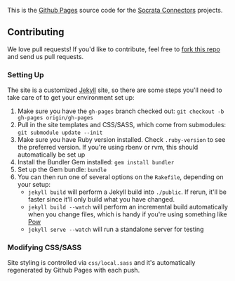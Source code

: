 This is the [Github Pages](http://pages.github.com/) source code for the [Socrata Connectors](https://socrata.github.io/connectors) projects.

## Contributing

We love pull requests! If you'd like to contribute, feel free to [fork this repo](/fork) and send us pull requests.

### Setting Up

The site is a customized [Jekyll](http://jekyllrb.com/) site, so there are some steps you'll need to take care of to get your environment set up:

1. Make sure you have the `gh-pages` branch checked out: `git checkout -b gh-pages origin/gh-pages`
2. Pull in the site templates and CSS/SASS, which come from submodules: `git submodule update --init`
3. Make sure you have Ruby version installed. Check `.ruby-version` to see the preferred version. If you're using rbenv or rvm, this should automatically be set up
4. Install the Bundler Gem installed: `gem install bundler`
5. Set up the Gem bundle: `bundle`
6. You can then run one of several options on the `Rakefile`, depending on your setup:
    - `jekyll build` will perform a Jekyll build into `./public`. If rerun, it'll be faster since it'll only build what you have changed.
    - `jekyll build --watch` will perform an incremental build automatically when you change files, which is handy if you're using something like [Pow](https://pow.cx)
    - `jekyll serve --watch` will run a standalone server for testing

### Modifying CSS/SASS

Site styling is controlled via `css/local.sass` and it's automatically regenerated by Github Pages with each push.
